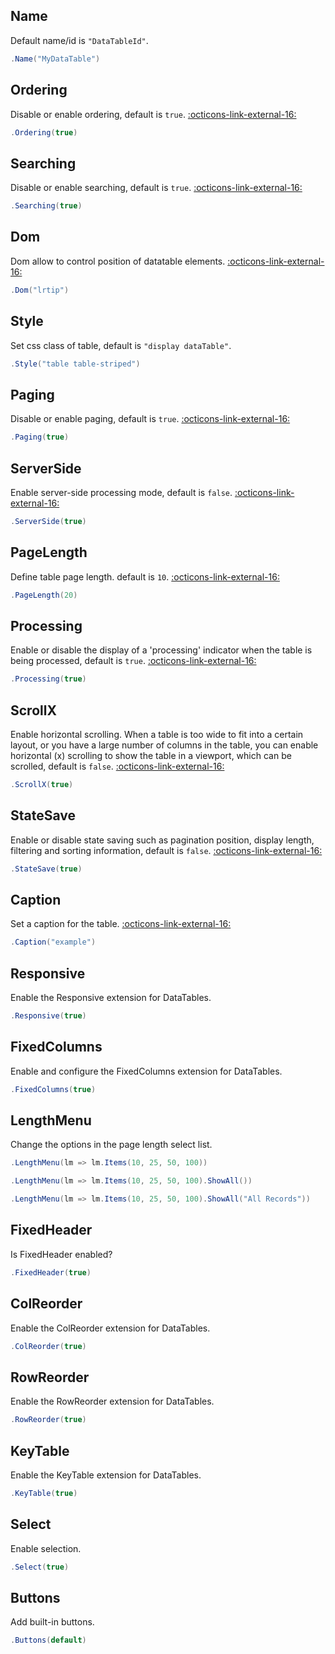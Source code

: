 ## Name
Default name/id is ```"DataTableId"```.
```csharp
.Name("MyDataTable")
```

## Ordering
Disable or enable ordering, default is ```true```. 
[:octicons-link-external-16:](https://datatables.net/reference/option/ordering)
```csharp
.Ordering(true)
```

## Searching
Disable or enable searching, default is ```true```. 
[:octicons-link-external-16:](https://datatables.net/reference/option/searching)
```csharp
.Searching(true)
```

## Dom
Dom allow to control position of datatable elements. 
[:octicons-link-external-16:](https://datatables.net/reference/option/dom)
```csharp
.Dom("lrtip")
```

## Style
Set css class of table, default is ```"display dataTable"```.
```csharp
.Style("table table-striped")
```

## Paging
Disable or enable paging, default is ```true```. 
[:octicons-link-external-16:](https://datatables.net/reference/option/paging)
```csharp
.Paging(true)
```

## ServerSide
Enable server-side processing mode, default is ```false```. 
[:octicons-link-external-16:](https://datatables.net/reference/option/serverSide)
```csharp
.ServerSide(true)
```

## PageLength
Define table page length. default is ```10```. 
[:octicons-link-external-16:](https://datatables.net/reference/option/pageLength)
```csharp
.PageLength(20)
```

## Processing
Enable or disable the display of a 'processing' indicator when the table is being processed, default is ```true```. 
[:octicons-link-external-16:](https://datatables.net/reference/option/processing)
```csharp
.Processing(true)
```

## ScrollX
Enable horizontal scrolling. When a table is too wide to fit into a certain layout, or you have a large number of columns in the table, 
you can enable horizontal (x) scrolling to show the table in a viewport, which can be scrolled, default is ```false```. 
[:octicons-link-external-16:](https://datatables.net/reference/option/scrollX)
```csharp
.ScrollX(true)
```

## StateSave
Enable or disable state saving such as pagination position, display length, filtering and sorting information, default is ```false```.
[:octicons-link-external-16:](https://datatables.net/reference/option/stateSave)
```csharp
.StateSave(true)
```

## Caption
Set a caption for the table.
[:octicons-link-external-16:](https://datatables.net/reference/option/caption)
```csharp
.Caption("example")
```

## Responsive
Enable the Responsive extension for DataTables.
```csharp
.Responsive(true)
```

## FixedColumns
Enable and configure the FixedColumns extension for DataTables.
```csharp
.FixedColumns(true)
```

## LengthMenu
Change the options in the page length select list.
```csharp
.LengthMenu(lm => lm.Items(10, 25, 50, 100))
```
```csharp
.LengthMenu(lm => lm.Items(10, 25, 50, 100).ShowAll())
```
```csharp
.LengthMenu(lm => lm.Items(10, 25, 50, 100).ShowAll("All Records"))
```

## FixedHeader
Is FixedHeader enabled?
```csharp
.FixedHeader(true)
```

## ColReorder
Enable the ColReorder extension for DataTables.
```csharp
.ColReorder(true)
```

## RowReorder
Enable the RowReorder extension for DataTables.
```csharp
.RowReorder(true)
```

## KeyTable
Enable the KeyTable extension for DataTables.
```csharp
.KeyTable(true)
```

## Select
Enable selection.
```csharp
.Select(true)
```

## Buttons
Add built-in buttons.
```csharp
.Buttons(default)
```